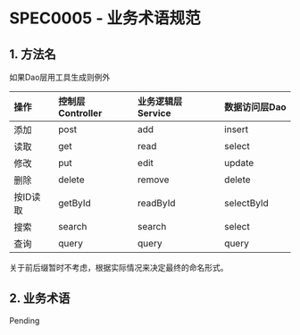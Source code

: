 # SPEC0005 - 业务术语规范

## 1. 方法名

如果Dao层用工具生成则例外

| 操作 | 控制层Controller | 业务逻辑层Service | 数据访问层Dao |
| :--- | :--- | :--- | :--- |
| 添加 | post | add | insert |
| 读取 | get | read | select |
| 修改 | put | edit | update |
| 删除 | delete | remove | delete |
| 按ID读取 | getById | readById | selectById |
| 搜索 | search | search | select |
| 查询 | query | query | query |

关于前后缀暂时不考虑，根据实际情况来决定最终的命名形式。

## 2. 业务术语

Pending



